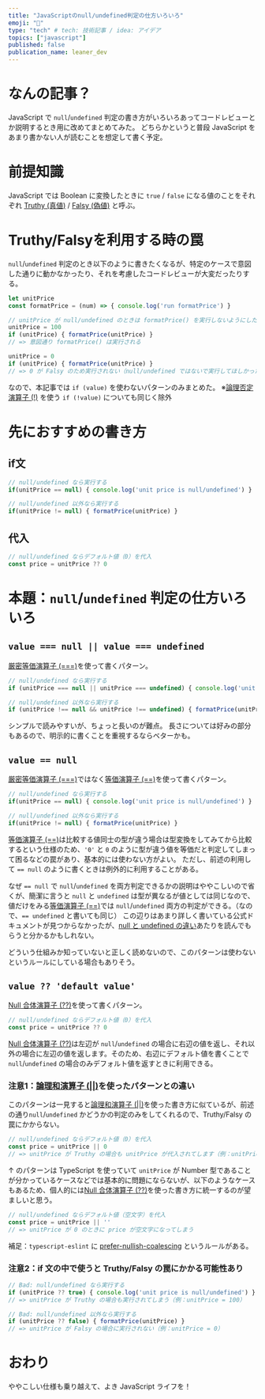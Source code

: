 ```yaml
---
title: "JavaScriptのnull/undefined判定の仕方いろいろ"
emoji: "🐙"
type: "tech" # tech: 技術記事 / idea: アイデア
topics: ["javascript"]
published: false
publication_name: leaner_dev
---
```


# なんの記事？
JavaScript で `null`/`undefined` 判定の書き方がいろいろあってコードレビューとか説明するとき用に改めてまとめてみた。
どちらかというと普段 JavaScript をあまり書かない人が読むことを想定して書く予定。

# 前提知識
JavaScript では Boolean に変換したときに `true` / `false` になる値のことをそれぞれ [Truthy (真値)](https://developer.mozilla.org/ja/docs/Glossary/Truthy) / [Falsy (偽値)](https://developer.mozilla.org/ja/docs/Glossary/Falsy) と呼ぶ。

# Truthy/Falsyを利用する時の罠
`null`/`undefined` 判定のとき以下のように書きたくなるが、特定のケースで意図した通りに動かなかったり、それを考慮したコードレビューが大変だったりする。

```js
let unitPrice
const formatPrice = (num) => { console.log('run formatPrice') }

// unitPrice が null/undefined のときは formatPrice() を実行しないようにしたい
unitPrice = 100
if (unitPrice) { formatPrice(unitPrice) }
// => 意図通り formatPrice() は実行される

unitPrice = 0
if (unitPrice) { formatPrice(unitPrice) }
// => 0 が Falsy のため実行されない（null/undefined ではないで実行してほしかった）
```

なので、本記事では `if (value)` を使わないパターンのみまとめた。
※[論理否定演算子 (!)](https://developer.mozilla.org/ja/docs/Web/JavaScript/Reference/Operators/Logical_NOT) を使う `if (!value)` についても同じく除外

# 先におすすめの書き方
## if文
```js
// null/undefined なら実行する
if(unitPrice == null) { console.log('unit price is null/undefined') }

// null/undefined 以外なら実行する
if(unitPrice != null) { formatPrice(unitPrice) }
```

## 代入
```js
// null/undefined ならデフォルト値（0）を代入
const price = unitPrice ?? 0
```

# 本題：`null`/`undefined` 判定の仕方いろいろ
## `value === null || value === undefined`
[厳密等価演算子 (===)](https://developer.mozilla.org/ja/docs/Web/JavaScript/Reference/Operators/Strict_equality)を使って書くパターン。

```js
// null/undefined なら実行する
if (unitPrice === null || unitPrice === undefined) { console.log('unit price is null/undefined') }

// null/undefined 以外なら実行する
if (unitPrice !== null && unitPrice !== undefined) { formatPrice(unitPrice) }
```

シンプルで読みやすいが、ちょっと長いのが難点。
長さについては好みの部分もあるので、明示的に書くことを重視するならベターかも。

## `value == null`
[厳密等価演算子 (===)](https://developer.mozilla.org/ja/docs/Web/JavaScript/Reference/Operators/Strict_equality)ではなく[等価演算子 (==)](https://developer.mozilla.org/ja/docs/Web/JavaScript/Reference/Operators/Equality)を使って書くパターン。

```js
// null/undefined なら実行する
if(unitPrice == null) { console.log('unit price is null/undefined') }

// null/undefined 以外なら実行する
if(unitPrice != null) { formatPrice(unitPrice) }
```

[等価演算子 (==)](https://developer.mozilla.org/ja/docs/Web/JavaScript/Reference/Operators/Equality)は比較する値同士の型が違う場合は型変換をしてみてから比較するという仕様のため、`'0'` と `0` のように型が違う値を等価だと判定してしまって困るなどの罠があり、基本的には使わない方がよい。
ただし、前述の利用して `== null` のように書くときは例外的に利用することがある。

なぜ `== null` で `null`/`undefined` を両方判定できるかの説明はややこしいので省くが、簡潔に言うと `null` と `undefined` は型が異なるが値としては同じなので、値だけをみる[等価演算子 (==)](https://developer.mozilla.org/ja/docs/Web/JavaScript/Reference/Operators/Equality)では `null`/`undefined` 両方の判定ができる。（なので、`== undefined` と書いても同じ）
この辺りはあまり詳しく書いている公式ドキュメントが見つからなかったが、[null と undefined の違い](https://developer.mozilla.org/ja/docs/Web/JavaScript/Reference/Operators/null#null_%E3%81%A8_undefined_%E3%81%AE%E9%81%95%E3%81%84)あたりを読んでもらうと分かるかもしれない。

どういう仕組みか知っていないと正しく読めないので、このパターンは使わないというルールにしている場合もありそう。

## `value ?? 'default value'`
[Null 合体演算子 (??)](https://developer.mozilla.org/ja/docs/Web/JavaScript/Reference/Operators/Nullish_coalescing)を使って書くパターン。

```js
// null/undefined ならデフォルト値（0）を代入
const price = unitPrice ?? 0
```
[Null 合体演算子 (??)](https://developer.mozilla.org/ja/docs/Web/JavaScript/Reference/Operators/Nullish_coalescing)は左辺が `null`/`undefined` の場合に右辺の値を返し、それ以外の場合に左辺の値を返します。そのため、右辺にデフォルト値を書くことで `null`/`undefined` の場合のみデフォルト値を返すときに利用できる。

### 注意1：[論理和演算子 (||)](https://developer.mozilla.org/ja/docs/Web/JavaScript/Reference/Operators/Logical_OR)を使ったパターンとの違い
このパターンは一見すると[論理和演算子 (||)](https://developer.mozilla.org/ja/docs/Web/JavaScript/Reference/Operators/Logical_OR)を使った書き方に似ているが、前述の通り`null`/`undefined` かどうかの判定のみをしてくれるので、Truthy/Falsy の罠にかからない。

```js
// null/undefined ならデフォルト値（0）を代入
const price = unitPrice || 0
// => unitPrice が Truthy の場合も unitPrice が代入されてします（例：unitPrice = '0'）
```

↑ のパターンは TypeScript を使っていて `unitPrice` が Number 型であることが分かっているケースなどでは基本的に問題にならないが、以下のようなケースもあるため、個人的には[Null 合体演算子 (??)](https://developer.mozilla.org/ja/docs/Web/JavaScript/Reference/Operators/Nullish_coalescing)を使った書き方に統一するのが望ましいと思う。

```js
// null/undefined ならデフォルト値（空文字）を代入
const price = unitPrice || ''
// => unitPrice が 0 のときに price が空文字になってしまう
```

補足：`typescript-eslint` に [prefer-nullish-coalescing](https://typescript-eslint.io/rules/prefer-nullish-coalescing/) というルールがある。

### 注意2：if 文の中で使うと Truthy/Falsy の罠にかかる可能性あり

```js
// Bad: null/undefined なら実行する
if (unitPrice ?? true) { console.log('unit price is null/undefined') }
// => unitPrice が Truthy の場合も実行されてしまう（例：unitPrice = 100）

// Bad: null/undefined 以外なら実行する
if (unitPrice ?? false) { formatPrice(unitPrice) }
// => unitPrice が Falsy の場合に実行されない（例：unitPrice = 0）
```

# おわり
ややこしい仕様も乗り越えて、よき JavaScript ライフを！